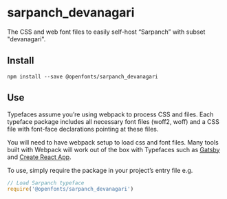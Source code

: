 
# sarpanch_devanagari

The CSS and web font files to easily self-host “Sarpanch” with subset "devanagari".

## Install

`npm install --save @openfonts/sarpanch_devanagari`

## Use

Typefaces assume you’re using webpack to process CSS and files. Each typeface
package includes all necessary font files (woff2, woff) and a CSS file with
font-face declarations pointing at these files.

You will need to have webpack setup to load css and font files. Many tools built
with Webpack will work out of the box with Typefaces such as [Gatsby](https://github.com/gatsbyjs/gatsby)
and [Create React App](https://github.com/facebookincubator/create-react-app).

To use, simply require the package in your project’s entry file e.g.

```javascript
// Load Sarpanch typeface
require('@openfonts/sarpanch_devanagari')
```
